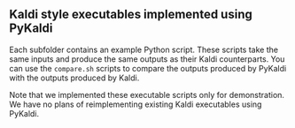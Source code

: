 Kaldi style executables implemented using PyKaldi
-------------------------------------------------

Each subfolder contains an example Python script. These scripts take the same
inputs and produce the same outputs as their Kaldi counterparts. You can use
the `compare.sh` scripts to compare the outputs produced by PyKaldi with the
outputs produced by Kaldi.

Note that we implemented these executable scripts only for demonstration. We
have no plans of reimplementing existing Kaldi executables using PyKaldi.
